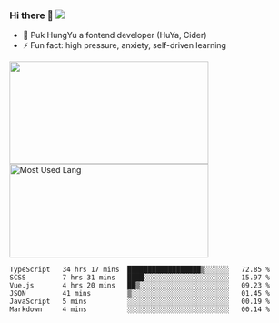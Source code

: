 ### Hi there 👋   ![](https://komarev.com/ghpvc/?username=trojan0523&color=ff69b4&label=PV+Since+2020-1-1)

 - 🔭 Puk HungYu a fontend developer (HuYa, Cider)
 - ⚡ Fun fact: high pressure, anxiety, self-driven learning 

 <img align="left" width="350px" height="180px" src="https://github-readme-stats.vercel.app/api?username=trojan0523&show_icons=true&icon_color=199861&count_private=true" />
 
 <img width="350px" height="165px" alt="Most Used Lang" src="https://github-readme-stats.vercel.app/api/top-langs/?username=trojan0523&layout=compact"/>
 

 <!--START_SECTION:waka-->

```text
TypeScript   34 hrs 17 mins  ██████████████████▒░░░░░░   72.85 %
SCSS         7 hrs 31 mins   ████░░░░░░░░░░░░░░░░░░░░░   15.97 %
Vue.js       4 hrs 20 mins   ██▒░░░░░░░░░░░░░░░░░░░░░░   09.23 %
JSON         41 mins         ▒░░░░░░░░░░░░░░░░░░░░░░░░   01.45 %
JavaScript   5 mins          ░░░░░░░░░░░░░░░░░░░░░░░░░   00.19 %
Markdown     4 mins          ░░░░░░░░░░░░░░░░░░░░░░░░░   00.14 %
```

<!--END_SECTION:waka-->

 
<!--
**Trojan0523/Trojan0523** is a ✨ _special_ ✨ repository because its `README.md` (this file) appears on your GitHub profile.

Here are some ideas to get you started:

- 👯 looking to collaborate on where? i don`t know
- 🤔 I’m looking for help with ...
- 💬 Ask me about ...
- 📫 How to reach me: ...
- 😄 Pronouns: ...
- ⚡ Fun fact: ...
![](https://komarev.com/ghpvc/?username=trojan0523)
-->
